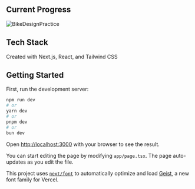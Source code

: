 ## Current Progress
<img  alt="BikeDesignPractice" src="https://github.com/user-attachments/assets/e2498bf1-2b09-4b68-ac59-59783d14d096" />


## Tech Stack
Created with Next.js, React, and Tailwind CSS

## Getting Started

First, run the development server:

```bash
npm run dev
# or
yarn dev
# or
pnpm dev
# or
bun dev
```

Open [http://localhost:3000](http://localhost:3000) with your browser to see the result.

You can start editing the page by modifying `app/page.tsx`. The page auto-updates as you edit the file.

This project uses [`next/font`](https://nextjs.org/docs/app/building-your-application/optimizing/fonts) to automatically optimize and load [Geist](https://vercel.com/font), a new font family for Vercel.
